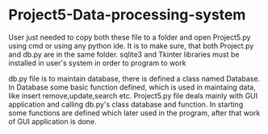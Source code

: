 # Project5-Data-processing-system


User just needed to copy both these file to a folder and open Project5.py using cmd or using any python ide.
It is to make sure, that both Project.py and db.py are in the same folder.
sqlite3 and Tkinter libraries must be installed in user's system in order to program to work



db.py file is to maintain database, there is defined a class named Database. In Database some basic function defined, which is used in maintaing data, like insert remove,update,search etc.
Project5.py file deals mainly with GUI application and calling db.py's class database and function. In starting some functions are defined which later used in the program, after that work of GUI application is done.

